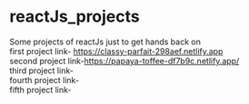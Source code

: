 # reactJs_projects
Some projects of reactJs just to get hands back on<br>
first project link- https://classy-parfait-298aef.netlify.app
<br>
second project link-https://papaya-toffee-df7b9c.netlify.app/
<br>
third project link-<br>
fourth project link-<br>
fifth project link-<br>
